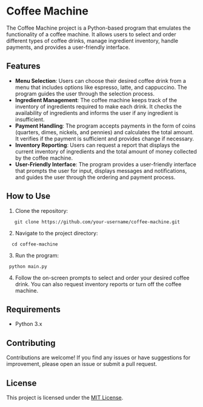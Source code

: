 # Coffee Machine

The Coffee Machine project is a Python-based program that emulates the functionality of a coffee machine. It allows users to select and order different types of coffee drinks, manage ingredient inventory, handle payments, and provides a user-friendly interface.

## Features

- **Menu Selection**: Users can choose their desired coffee drink from a menu that includes options like espresso, latte, and cappuccino. The program guides the user through the selection process.
- **Ingredient Management**: The coffee machine keeps track of the inventory of ingredients required to make each drink. It checks the availability of ingredients and informs the user if any ingredient is insufficient.
- **Payment Handling**: The program accepts payments in the form of coins (quarters, dimes, nickels, and pennies) and calculates the total amount. It verifies if the payment is sufficient and provides change if necessary.
- **Inventory Reporting**: Users can request a report that displays the current inventory of ingredients and the total amount of money collected by the coffee machine.
- **User-Friendly Interface**: The program provides a user-friendly interface that prompts the user for input, displays messages and notifications, and guides the user through the ordering and payment process.

## How to Use

1. Clone the repository:
```
   git clone https://github.com/your-username/coffee-machine.git
```
2. Navigate to the project directory:
```
  cd coffee-machine
```
3. Run the program:
```
 python main.py
```
4. Follow the on-screen prompts to select and order your desired coffee drink. You can also request inventory reports or turn off the coffee machine.

## Requirements

- Python 3.x

## Contributing

Contributions are welcome! If you find any issues or have suggestions for improvement, please open an issue or submit a pull request.

## License

This project is licensed under the [MIT License](LICENSE).
